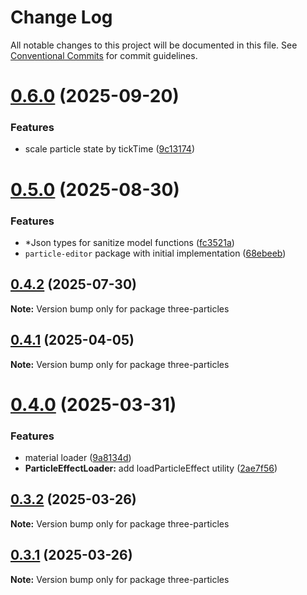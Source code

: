 # Change Log

All notable changes to this project will be documented in this file.
See [Conventional Commits](https://conventionalcommits.org) for commit guidelines.

# [0.6.0](https://github.com/polyforest/three-particles/compare/v0.5.0...v0.6.0) (2025-09-20)

### Features

- scale particle state by tickTime ([9c13174](https://github.com/polyforest/three-particles/commit/9c131744321d498d6412c6e61e3fe21b23ca1b07))

# [0.5.0](https://github.com/polyforest/three-particles/compare/v0.4.2...v0.5.0) (2025-08-30)

### Features

- \*Json types for sanitize model functions ([fc3521a](https://github.com/polyforest/three-particles/commit/fc3521aeb4d4da1da221870629764379ab83d4e2))
- `particle-editor` package with initial implementation ([68ebeeb](https://github.com/polyforest/three-particles/commit/68ebeeb6861644a3f207efecdaf6874a49c1ceab))

## [0.4.2](https://github.com/polyforest/three-particles/compare/v0.4.1...v0.4.2) (2025-07-30)

**Note:** Version bump only for package three-particles

## [0.4.1](https://github.com/polyforest/three-particles/compare/v0.4.0...v0.4.1) (2025-04-05)

**Note:** Version bump only for package three-particles

# [0.4.0](https://github.com/polyforest/three-particles/compare/v0.3.2...v0.4.0) (2025-03-31)

### Features

- material loader ([9a8134d](https://github.com/polyforest/three-particles/commit/9a8134db43421c9ea6cc40d05ef33bbe875db5ce))
- **ParticleEffectLoader:** add loadParticleEffect utility ([2ae7f56](https://github.com/polyforest/three-particles/commit/2ae7f56dac326575cdfd765c144043c9b2698a52))

## [0.3.2](https://github.com/polyforest/three-particles/compare/v0.1.13...v0.3.2) (2025-03-26)

**Note:** Version bump only for package three-particles

## [0.3.1](https://github.com/polyforest/three-particles/compare/v0.1.13...v0.3.1) (2025-03-26)

**Note:** Version bump only for package three-particles
